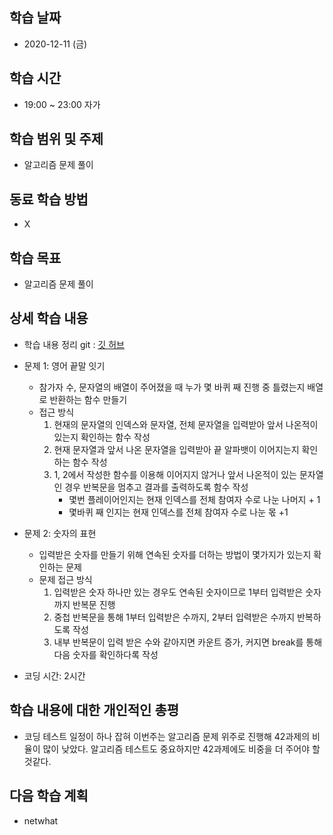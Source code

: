 학습 날짜
---
+ 2020-12-11 (금)

학습 시간
---
+ 19:00 ~ 23:00 자가

학습 범위 및 주제
---
+ 알고리즘 문제 풀이

동료 학습 방법
---
+ X

학습 목표
---
+ 알고리즘 문제 풀이

상세 학습 내용
---
+ 학습 내용 정리 git : [깃 허브](https://github.com/kiskim/study)   

+ 문제 1: 영어 끝말 잇기
	+ 참가자 수, 문자열의 배열이 주어졌을 때 누가 몇 바퀴 째 진행 중 틀렸는지 배열로 반환하는 함수 만들기
	+ 접근 방식
		1. 현재의 문자열의 인덱스와 문자열, 전체 문자열을 입력받아 앞서 나온적이 있는지 확인하는 함수 작성
		2. 현재 문자열과 앞서 나온 문자열을 입력받아 끝 알파뱃이 이어지는지 확인하는 함수 작성
		3. 1, 2에서 작성한 함수를 이용해 이어지지 않거나 앞서 나온적이 있는 문자열인 경우 반복문을 멈추고 결과를 출력하도록 함수 작성
			+ 몇번 플레이어인지는 현재 인덱스를 전체 참여자 수로 나눈 나머지 + 1
			+ 몇바퀴 째 인지는 현재 인덱스를 전체 참여자 수로 나눈 몫 +1

+ 문제 2: 숫자의 표현
	+ 입력받은 숫자를 만들기 위해 연속된 숫자를 더하는 방법이 몇가지가 있는지 확인하는 문제
	+ 문제 접근 방식
		1. 입력받은 숫자 하나만 있는 경우도 연속된 숫자이므로 1부터 입력받은 숫자까지 반복문 진행
		2. 중첩 반복문을 통해 1부터 입력받은 수까지, 2부터 입력받은 수까지 반복하도록 작성
		3. 내부 반복문이 입력 받은 수와 같아지면 카운트 증가, 커지면 break를 통해 다음 숫자를 확인하다록 작성

+ 코딩 시간: 2시간

학습 내용에 대한 개인적인 총평
---
+ 코딩 테스트 일정이 하나 잡혀 이번주는 알고리즘 문제 위주로 진행해 42과제의 비율이 많이 낮았다. 알고리즘 테스트도 중요하지만 42과제에도 비중을 더 주어야 할것같다.

다음 학습 계획
---
+ netwhat